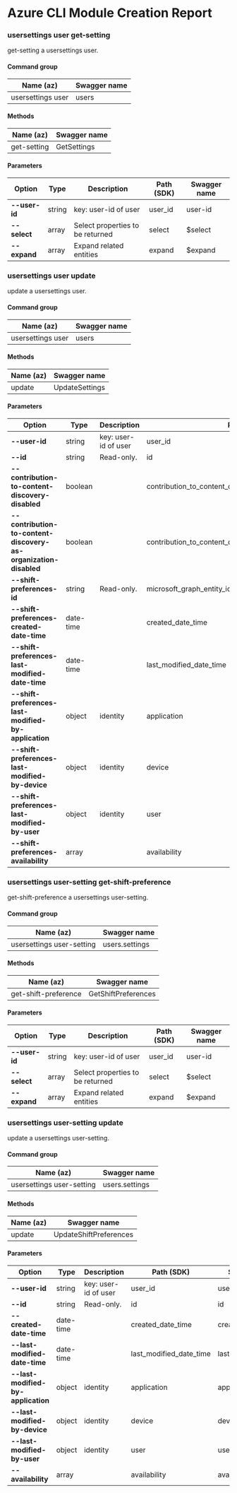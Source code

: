 # Azure CLI Module Creation Report

### usersettings user get-setting

get-setting a usersettings user.

#### Command group
|Name (az)|Swagger name|
|---------|------------|
|usersettings user|users|

#### Methods
|Name (az)|Swagger name|
|---------|------------|
|get-setting|GetSettings|

#### Parameters
|Option|Type|Description|Path (SDK)|Swagger name|
|------|----|-----------|----------|------------|
|**--user-id**|string|key: user-id of user|user_id|user-id|
|**--select**|array|Select properties to be returned|select|$select|
|**--expand**|array|Expand related entities|expand|$expand|

### usersettings user update

update a usersettings user.

#### Command group
|Name (az)|Swagger name|
|---------|------------|
|usersettings user|users|

#### Methods
|Name (az)|Swagger name|
|---------|------------|
|update|UpdateSettings|

#### Parameters
|Option|Type|Description|Path (SDK)|Swagger name|
|------|----|-----------|----------|------------|
|**--user-id**|string|key: user-id of user|user_id|user-id|
|**--id**|string|Read-only.|id|id|
|**--contribution-to-content-discovery-disabled**|boolean||contribution_to_content_discovery_disabled|contributionToContentDiscoveryDisabled|
|**--contribution-to-content-discovery-as-organization-disabled**|boolean||contribution_to_content_discovery_as_organization_disabled|contributionToContentDiscoveryAsOrganizationDisabled|
|**--shift-preferences-id**|string|Read-only.|microsoft_graph_entity_id|id|
|**--shift-preferences-created-date-time**|date-time||created_date_time|createdDateTime|
|**--shift-preferences-last-modified-date-time**|date-time||last_modified_date_time|lastModifiedDateTime|
|**--shift-preferences-last-modified-by-application**|object|identity|application|application|
|**--shift-preferences-last-modified-by-device**|object|identity|device|device|
|**--shift-preferences-last-modified-by-user**|object|identity|user|user|
|**--shift-preferences-availability**|array||availability|availability|

### usersettings user-setting get-shift-preference

get-shift-preference a usersettings user-setting.

#### Command group
|Name (az)|Swagger name|
|---------|------------|
|usersettings user-setting|users.settings|

#### Methods
|Name (az)|Swagger name|
|---------|------------|
|get-shift-preference|GetShiftPreferences|

#### Parameters
|Option|Type|Description|Path (SDK)|Swagger name|
|------|----|-----------|----------|------------|
|**--user-id**|string|key: user-id of user|user_id|user-id|
|**--select**|array|Select properties to be returned|select|$select|
|**--expand**|array|Expand related entities|expand|$expand|

### usersettings user-setting update

update a usersettings user-setting.

#### Command group
|Name (az)|Swagger name|
|---------|------------|
|usersettings user-setting|users.settings|

#### Methods
|Name (az)|Swagger name|
|---------|------------|
|update|UpdateShiftPreferences|

#### Parameters
|Option|Type|Description|Path (SDK)|Swagger name|
|------|----|-----------|----------|------------|
|**--user-id**|string|key: user-id of user|user_id|user-id|
|**--id**|string|Read-only.|id|id|
|**--created-date-time**|date-time||created_date_time|createdDateTime|
|**--last-modified-date-time**|date-time||last_modified_date_time|lastModifiedDateTime|
|**--last-modified-by-application**|object|identity|application|application|
|**--last-modified-by-device**|object|identity|device|device|
|**--last-modified-by-user**|object|identity|user|user|
|**--availability**|array||availability|availability|
